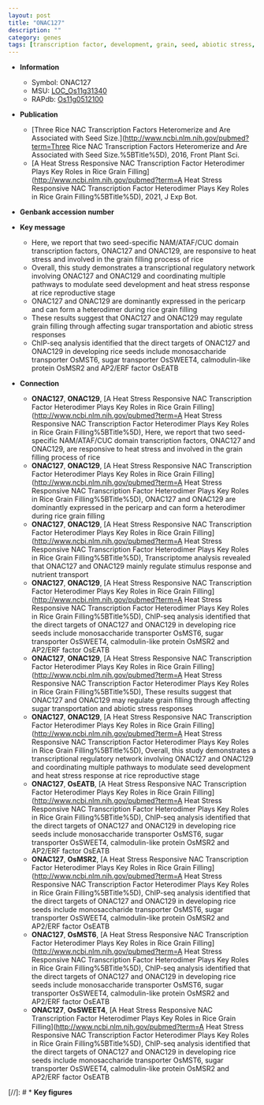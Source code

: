 ```yaml
---
layout: post
title: "ONAC127"
description: ""
category: genes
tags: [transcription factor, development, grain, seed, abiotic stress, stress, reproductive, transporter, biotic stress, sugar, grain filling, transcriptional regulator, seed development, pericarp, stress response, heat stress, Heat Stress, Heat Stress Response]
---
```


* **Information**  
    + Symbol: ONAC127  
    + MSU: [LOC_Os11g31340](http://rice.uga.edu/cgi-bin/ORF_infopage.cgi?orf=LOC_Os11g31340)  
    + RAPdb: [Os11g0512100](https://rapdb.dna.affrc.go.jp/locus/?name=Os11g0512100)  

* **Publication**  
    + [Three Rice NAC Transcription Factors Heteromerize and Are Associated with Seed Size.](http://www.ncbi.nlm.nih.gov/pubmed?term=Three Rice NAC Transcription Factors Heteromerize and Are Associated with Seed Size.%5BTitle%5D), 2016, Front Plant Sci.
    + [A Heat Stress Responsive NAC Transcription Factor Heterodimer Plays Key Roles in Rice Grain Filling](http://www.ncbi.nlm.nih.gov/pubmed?term=A Heat Stress Responsive NAC Transcription Factor Heterodimer Plays Key Roles in Rice Grain Filling%5BTitle%5D), 2021, J Exp Bot.

* **Genbank accession number**  

* **Key message**  
    + Here, we report that two seed-specific NAM/ATAF/CUC domain transcription factors, ONAC127 and ONAC129, are responsive to heat stress and involved in the grain filling process of rice
    + Overall, this study demonstrates a transcriptional regulatory network involving ONAC127 and ONAC129 and coordinating multiple pathways to modulate seed development and heat stress response at rice reproductive stage
    + ONAC127 and ONAC129 are dominantly expressed in the pericarp and can form a heterodimer during rice grain filling
    + These results suggest that ONAC127 and ONAC129 may regulate grain filling through affecting sugar transportation and abiotic stress responses
    + ChIP-seq analysis identified that the direct targets of ONAC127 and ONAC129 in developing rice seeds include monosaccharide transporter OsMST6, sugar transporter OsSWEET4, calmodulin-like protein OsMSR2 and AP2/ERF factor OsEATB

* **Connection**  
    + __ONAC127__, __ONAC129__, [A Heat Stress Responsive NAC Transcription Factor Heterodimer Plays Key Roles in Rice Grain Filling](http://www.ncbi.nlm.nih.gov/pubmed?term=A Heat Stress Responsive NAC Transcription Factor Heterodimer Plays Key Roles in Rice Grain Filling%5BTitle%5D),  Here, we report that two seed-specific NAM/ATAF/CUC domain transcription factors, ONAC127 and ONAC129, are responsive to heat stress and involved in the grain filling process of rice
    + __ONAC127__, __ONAC129__, [A Heat Stress Responsive NAC Transcription Factor Heterodimer Plays Key Roles in Rice Grain Filling](http://www.ncbi.nlm.nih.gov/pubmed?term=A Heat Stress Responsive NAC Transcription Factor Heterodimer Plays Key Roles in Rice Grain Filling%5BTitle%5D),  ONAC127 and ONAC129 are dominantly expressed in the pericarp and can form a heterodimer during rice grain filling
    + __ONAC127__, __ONAC129__, [A Heat Stress Responsive NAC Transcription Factor Heterodimer Plays Key Roles in Rice Grain Filling](http://www.ncbi.nlm.nih.gov/pubmed?term=A Heat Stress Responsive NAC Transcription Factor Heterodimer Plays Key Roles in Rice Grain Filling%5BTitle%5D),  Transcriptome analysis revealed that ONAC127 and ONAC129 mainly regulate stimulus response and nutrient transport
    + __ONAC127__, __ONAC129__, [A Heat Stress Responsive NAC Transcription Factor Heterodimer Plays Key Roles in Rice Grain Filling](http://www.ncbi.nlm.nih.gov/pubmed?term=A Heat Stress Responsive NAC Transcription Factor Heterodimer Plays Key Roles in Rice Grain Filling%5BTitle%5D),  ChIP-seq analysis identified that the direct targets of ONAC127 and ONAC129 in developing rice seeds include monosaccharide transporter OsMST6, sugar transporter OsSWEET4, calmodulin-like protein OsMSR2 and AP2/ERF factor OsEATB
    + __ONAC127__, __ONAC129__, [A Heat Stress Responsive NAC Transcription Factor Heterodimer Plays Key Roles in Rice Grain Filling](http://www.ncbi.nlm.nih.gov/pubmed?term=A Heat Stress Responsive NAC Transcription Factor Heterodimer Plays Key Roles in Rice Grain Filling%5BTitle%5D),  These results suggest that ONAC127 and ONAC129 may regulate grain filling through affecting sugar transportation and abiotic stress responses
    + __ONAC127__, __ONAC129__, [A Heat Stress Responsive NAC Transcription Factor Heterodimer Plays Key Roles in Rice Grain Filling](http://www.ncbi.nlm.nih.gov/pubmed?term=A Heat Stress Responsive NAC Transcription Factor Heterodimer Plays Key Roles in Rice Grain Filling%5BTitle%5D),  Overall, this study demonstrates a transcriptional regulatory network involving ONAC127 and ONAC129 and coordinating multiple pathways to modulate seed development and heat stress response at rice reproductive stage
    + __ONAC127__, __OsEATB__, [A Heat Stress Responsive NAC Transcription Factor Heterodimer Plays Key Roles in Rice Grain Filling](http://www.ncbi.nlm.nih.gov/pubmed?term=A Heat Stress Responsive NAC Transcription Factor Heterodimer Plays Key Roles in Rice Grain Filling%5BTitle%5D),  ChIP-seq analysis identified that the direct targets of ONAC127 and ONAC129 in developing rice seeds include monosaccharide transporter OsMST6, sugar transporter OsSWEET4, calmodulin-like protein OsMSR2 and AP2/ERF factor OsEATB
    + __ONAC127__, __OsMSR2__, [A Heat Stress Responsive NAC Transcription Factor Heterodimer Plays Key Roles in Rice Grain Filling](http://www.ncbi.nlm.nih.gov/pubmed?term=A Heat Stress Responsive NAC Transcription Factor Heterodimer Plays Key Roles in Rice Grain Filling%5BTitle%5D),  ChIP-seq analysis identified that the direct targets of ONAC127 and ONAC129 in developing rice seeds include monosaccharide transporter OsMST6, sugar transporter OsSWEET4, calmodulin-like protein OsMSR2 and AP2/ERF factor OsEATB
    + __ONAC127__, __OsMST6__, [A Heat Stress Responsive NAC Transcription Factor Heterodimer Plays Key Roles in Rice Grain Filling](http://www.ncbi.nlm.nih.gov/pubmed?term=A Heat Stress Responsive NAC Transcription Factor Heterodimer Plays Key Roles in Rice Grain Filling%5BTitle%5D),  ChIP-seq analysis identified that the direct targets of ONAC127 and ONAC129 in developing rice seeds include monosaccharide transporter OsMST6, sugar transporter OsSWEET4, calmodulin-like protein OsMSR2 and AP2/ERF factor OsEATB
    + __ONAC127__, __OsSWEET4__, [A Heat Stress Responsive NAC Transcription Factor Heterodimer Plays Key Roles in Rice Grain Filling](http://www.ncbi.nlm.nih.gov/pubmed?term=A Heat Stress Responsive NAC Transcription Factor Heterodimer Plays Key Roles in Rice Grain Filling%5BTitle%5D),  ChIP-seq analysis identified that the direct targets of ONAC127 and ONAC129 in developing rice seeds include monosaccharide transporter OsMST6, sugar transporter OsSWEET4, calmodulin-like protein OsMSR2 and AP2/ERF factor OsEATB

[//]: # * **Key figures**  


